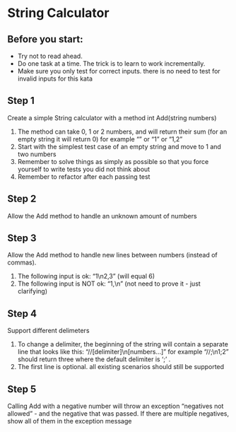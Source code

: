 # String Calculator

## Before you start: 

- Try not to read ahead.
- Do one task at a time. The trick is to learn to work incrementally.
- Make sure you only test for correct inputs. there is no need to test for invalid inputs for this kata


## Step 1
Create a simple String calculator with a method int Add(string numbers)

1. The method can take 0, 1 or 2 numbers, and will return their sum (for an empty string it will return 0) for example “” or “1” or “1,2”
2. Start with the simplest test case of an empty string and move to 1 and two numbers
3. Remember to solve things as simply as possible so that you force yourself to write tests you did not think about
4. Remember to refactor after each passing test

## Step 2
Allow the Add method to handle an unknown amount of numbers

## Step 3
Allow the Add method to handle new lines between numbers (instead of commas).

1. The following input is ok:  “1\n2,3”  (will equal 6)
2. The following input is NOT ok:  “1,\n” (not need to prove it - just clarifying)

## Step 4
Support different delimeters

1. To change a delimiter, the beginning of the string will contain a separate line that looks like this:   “//[delimiter]\n[numbers…]” for example “//;\n1;2” should return three where the default delimiter is ‘;’ .
2. The first line is optional. all existing scenarios should still be supported

## Step 5
Calling Add with a negative number will throw an exception “negatives not allowed” - and the negative that was passed.
If there are multiple negatives, show all of them in the exception message
